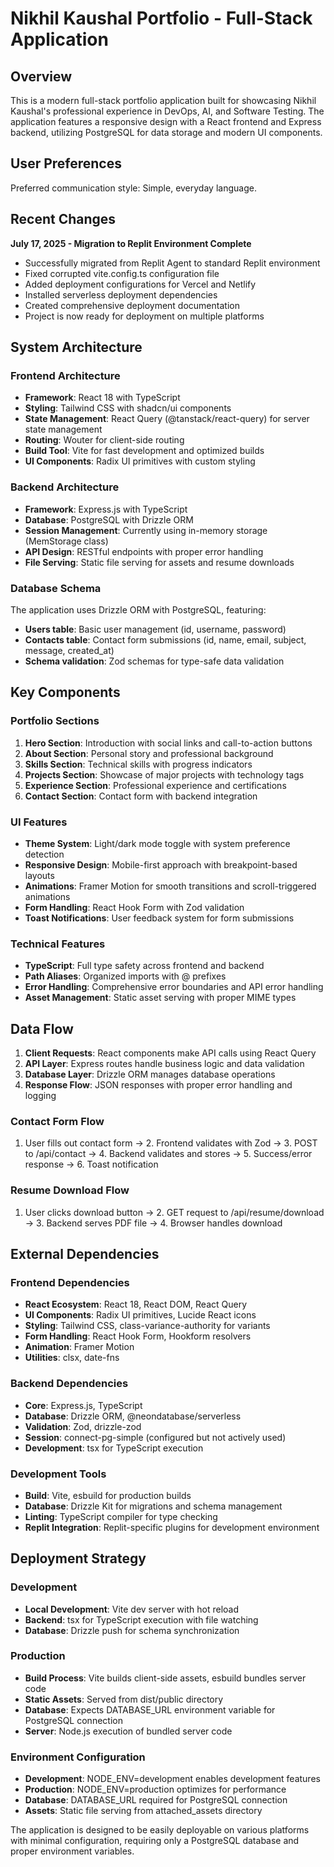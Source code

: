 # Nikhil Kaushal Portfolio - Full-Stack Application

## Overview

This is a modern full-stack portfolio application built for showcasing Nikhil Kaushal's professional experience in DevOps, AI, and Software Testing. The application features a responsive design with a React frontend and Express backend, utilizing PostgreSQL for data storage and modern UI components.

## User Preferences

Preferred communication style: Simple, everyday language.

## Recent Changes

**July 17, 2025 - Migration to Replit Environment Complete**
- Successfully migrated from Replit Agent to standard Replit environment
- Fixed corrupted vite.config.ts configuration file
- Added deployment configurations for Vercel and Netlify
- Installed serverless deployment dependencies
- Created comprehensive deployment documentation
- Project is now ready for deployment on multiple platforms

## System Architecture

### Frontend Architecture
- **Framework**: React 18 with TypeScript
- **Styling**: Tailwind CSS with shadcn/ui components
- **State Management**: React Query (@tanstack/react-query) for server state management
- **Routing**: Wouter for client-side routing
- **Build Tool**: Vite for fast development and optimized builds
- **UI Components**: Radix UI primitives with custom styling

### Backend Architecture
- **Framework**: Express.js with TypeScript
- **Database**: PostgreSQL with Drizzle ORM
- **Session Management**: Currently using in-memory storage (MemStorage class)
- **API Design**: RESTful endpoints with proper error handling
- **File Serving**: Static file serving for assets and resume downloads

### Database Schema
The application uses Drizzle ORM with PostgreSQL, featuring:
- **Users table**: Basic user management (id, username, password)
- **Contacts table**: Contact form submissions (id, name, email, subject, message, created_at)
- **Schema validation**: Zod schemas for type-safe data validation

## Key Components

### Portfolio Sections
1. **Hero Section**: Introduction with social links and call-to-action buttons
2. **About Section**: Personal story and professional background
3. **Skills Section**: Technical skills with progress indicators
4. **Projects Section**: Showcase of major projects with technology tags
5. **Experience Section**: Professional experience and certifications
6. **Contact Section**: Contact form with backend integration

### UI Features
- **Theme System**: Light/dark mode toggle with system preference detection
- **Responsive Design**: Mobile-first approach with breakpoint-based layouts
- **Animations**: Framer Motion for smooth transitions and scroll-triggered animations
- **Form Handling**: React Hook Form with Zod validation
- **Toast Notifications**: User feedback system for form submissions

### Technical Features
- **TypeScript**: Full type safety across frontend and backend
- **Path Aliases**: Organized imports with @ prefixes
- **Error Handling**: Comprehensive error boundaries and API error handling
- **Asset Management**: Static asset serving with proper MIME types

## Data Flow

1. **Client Requests**: React components make API calls using React Query
2. **API Layer**: Express routes handle business logic and data validation
3. **Database Layer**: Drizzle ORM manages database operations
4. **Response Flow**: JSON responses with proper error handling and logging

### Contact Form Flow
1. User fills out contact form → 2. Frontend validates with Zod → 3. POST to /api/contact → 4. Backend validates and stores → 5. Success/error response → 6. Toast notification

### Resume Download Flow
1. User clicks download button → 2. GET request to /api/resume/download → 3. Backend serves PDF file → 4. Browser handles download

## External Dependencies

### Frontend Dependencies
- **React Ecosystem**: React 18, React DOM, React Query
- **UI Components**: Radix UI primitives, Lucide React icons
- **Styling**: Tailwind CSS, class-variance-authority for variants
- **Form Handling**: React Hook Form, Hookform resolvers
- **Animation**: Framer Motion
- **Utilities**: clsx, date-fns

### Backend Dependencies
- **Core**: Express.js, TypeScript
- **Database**: Drizzle ORM, @neondatabase/serverless
- **Validation**: Zod, drizzle-zod
- **Session**: connect-pg-simple (configured but not actively used)
- **Development**: tsx for TypeScript execution

### Development Tools
- **Build**: Vite, esbuild for production builds
- **Database**: Drizzle Kit for migrations and schema management
- **Linting**: TypeScript compiler for type checking
- **Replit Integration**: Replit-specific plugins for development environment

## Deployment Strategy

### Development
- **Local Development**: Vite dev server with hot reload
- **Backend**: tsx for TypeScript execution with file watching
- **Database**: Drizzle push for schema synchronization

### Production
- **Build Process**: Vite builds client-side assets, esbuild bundles server code
- **Static Assets**: Served from dist/public directory
- **Database**: Expects DATABASE_URL environment variable for PostgreSQL connection
- **Server**: Node.js execution of bundled server code

### Environment Configuration
- **Development**: NODE_ENV=development enables development features
- **Production**: NODE_ENV=production optimizes for performance
- **Database**: DATABASE_URL required for PostgreSQL connection
- **Assets**: Static file serving from attached_assets directory

The application is designed to be easily deployable on various platforms with minimal configuration, requiring only a PostgreSQL database and proper environment variables.